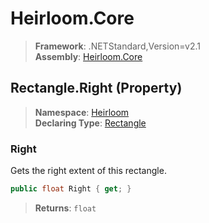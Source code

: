 # Heirloom.Core

> **Framework**: .NETStandard,Version=v2.1  
> **Assembly**: [Heirloom.Core][0]

## Rectangle.Right (Property)

> **Namespace**: [Heirloom][0]  
> **Declaring Type**: [Rectangle][1]

### Right

Gets the right extent of this rectangle.

```cs
public float Right { get; }
```

> **Returns**: `float`

[0]: ../../../Heirloom.Core.md
[1]: ../Rectangle.md
